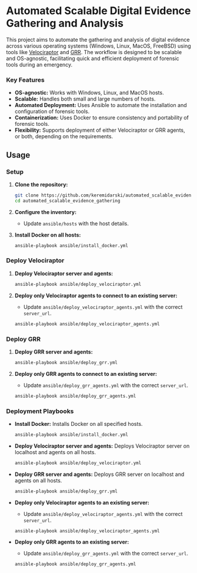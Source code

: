# Automated Scalable Digital Evidence Gathering and Analysis

This project aims to automate the gathering and analysis of digital evidence across various operating systems (Windows, Linux, MacOS, FreeBSD) using tools like [Velociraptor](https://docs.velociraptor.app/) and [GRR](https://grr-doc.readthedocs.io/en/latest/). The workflow is designed to be scalable and OS-agnostic, facilitating quick and efficient deployment of forensic tools during an emergency.

### Key Features

- **OS-agnostic:** Works with Windows, Linux, and MacOS hosts.
- **Scalable:** Handles both small and large numbers of hosts.
- **Automated Deployment:** Uses Ansible to automate the installation and configuration of forensic tools.
- **Containerization:** Uses Docker to ensure consistency and portability of forensic tools.
- **Flexibility:** Supports deployment of either Velociraptor or GRR agents, or both, depending on the requirements.

## Usage

### Setup

1. **Clone the repository:**
   ```bash
   git clone https://github.com/keremidarski/automated_scalable_evidence_gathering.git
   cd automated_scalable_evidence_gathering
   ```

2. **Configure the inventory:**
   - Update `ansible/hosts` with the host details.

3. **Install Docker on all hosts:**
   ```bash
   ansible-playbook ansible/install_docker.yml
   ```

### Deploy Velociraptor

1. **Deploy Velociraptor server and agents:**
   ```bash
   ansible-playbook ansible/deploy_velociraptor.yml
   ```

2. **Deploy only Velociraptor agents to connect to an existing server:**
   - Update `ansible/deploy_velociraptor_agents.yml` with the correct `server_url`.
   ```bash
   ansible-playbook ansible/deploy_velociraptor_agents.yml
   ```

### Deploy GRR

1. **Deploy GRR server and agents:**
   ```bash
   ansible-playbook ansible/deploy_grr.yml
   ```

2. **Deploy only GRR agents to connect to an existing server:**
   - Update `ansible/deploy_grr_agents.yml` with the correct `server_url`.
   ```bash
   ansible-playbook ansible/deploy_grr_agents.yml
   ```

### Deployment Playbooks

- **Install Docker:** Installs Docker on all specified hosts.
  ```bash
  ansible-playbook ansible/install_docker.yml
  ```

- **Deploy Velociraptor server and agents:** Deploys Velociraptor server on localhost and agents on all hosts.
  ```bash
  ansible-playbook ansible/deploy_velociraptor.yml
  ```

- **Deploy GRR server and agents:** Deploys GRR server on localhost and agents on all hosts.
  ```bash
  ansible-playbook ansible/deploy_grr.yml
  ```

- **Deploy only Velociraptor agents to an existing server:**
  - Update `ansible/deploy_velociraptor_agents.yml` with the correct `server_url`.
  ```bash
  ansible-playbook ansible/deploy_velociraptor_agents.yml
  ```

- **Deploy only GRR agents to an existing server:**
  - Update `ansible/deploy_grr_agents.yml` with the correct `server_url`.
  ```bash
  ansible-playbook ansible/deploy_grr_agents.yml
  ```

